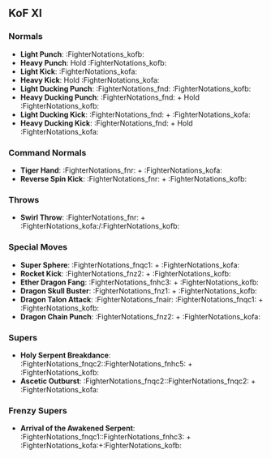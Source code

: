 ## KoF XI
### Normals
- **Light Punch**: :FighterNotations_kofb:
- **Heavy Punch**: Hold :FighterNotations_kofb:
- **Light Kick**: :FighterNotations_kofa:
- **Heavy Kick**: Hold :FighterNotations_kofa:
- **Light Ducking Punch**: :FighterNotations_fnd: :FighterNotations_kofb:
- **Heavy Ducking Punch**: :FighterNotations_fnd: + Hold :FighterNotations_kofb: 
- **Light Ducking Kick**: :FighterNotations_fnd: + :FighterNotations_kofa: 
- **Heavy Ducking Kick**: :FighterNotations_fnd: + Hold :FighterNotations_kofa: 
### Command Normals
- **Tiger Hand**: :FighterNotations_fnr: + :FighterNotations_kofa: 
- **Reverse Spin Kick**: :FighterNotations_fnr: + :FighterNotations_kofb: 
### Throws
- **Swirl Throw**: :FighterNotations_fnr: + :FighterNotations_kofa:/:FighterNotations_kofb: 
### Special Moves
- **Super Sphere**: :FighterNotations_fnqc1: + :FighterNotations_kofa: 
- **Rocket Kick**: :FighterNotations_fnz2: + :FighterNotations_kofb: 
- **Ether Dragon Fang**: :FighterNotations_fnhc3: + :FighterNotations_kofb:
- **Dragon Skull Buster**: :FighterNotations_fnz1: + :FighterNotations_kofb: 
- **Dragon Talon Attack**: :FighterNotations_fnair:  :FighterNotations_fnqc1: + :FighterNotations_kofb: 
- **Dragon Chain Punch**: :FighterNotations_fnz2: + :FighterNotations_kofa:
### Supers
- **Holy Serpent Breakdance**: :FighterNotations_fnqc2::FighterNotations_fnhc5: + :FighterNotations_kofb: 
- **Ascetic Outburst**: :FighterNotations_fnqc2::FighterNotations_fnqc2: + :FighterNotations_kofa: 
### Frenzy Supers
- **Arrival of the Awakened Serpent**: :FighterNotations_fnqc1::FighterNotations_fnhc3: + :FighterNotations_kofa:+:FighterNotations_kofb:






